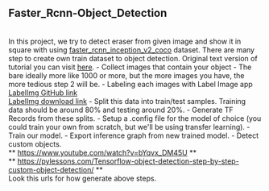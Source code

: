 ## Faster_Rcnn-Object_Detection
<br>In this project, we try to detect eraser from given image and show it in square with using [faster_rcnn_inception_v2_coco](https://github.com/tensorflow/models/blob/master/research/object_detection/g3doc/detection_model_zoo.md) dataset. There are many step to create own train dataset to object detection.
Original text version of tutorial you can visit [here](http://pylessons.com/Tensorflow-object-detection-step-by-step-custom-object-detection/).
     - Collect images that contain your object - The bare ideally more like 1000 or more, but the more images you have, the more tedious step 2 will be. 
     - Labeling each images with Label Image app
     <br>[LabelImg GitHub link](https://github.com/tzutalin/labelImg) 
     <br>[LabelImg download link](https://www.dropbox.com/s/tq7zfrcwl44vxan/windows_v1.6.0.zip?dl=1)
     - Split this data into train/test samples. Training data should be around 80% and testing around 20%.
     - Generate TF Records from these splits.
     - Setup a .config file for the model of choice (you could train your own from scratch, but we'll be using transfer learning).
     - Train our model.
     - Export inference graph from new trained model.
     - Detect custom objects.
     <br>** https://www.youtube.com/watch?v=bYqvx_DM45U ** 
     <br>** https://pylessons.com/Tensorflow-object-detection-step-by-step-custom-object-detection/ **
     <br>Look this urls for how generate above steps.

